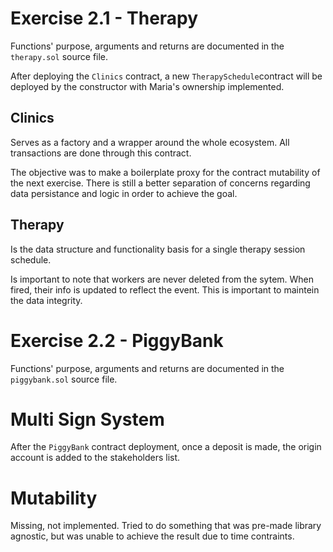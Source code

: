 # Exercise 2.1 - Therapy
Functions' purpose, arguments and returns are documented in the `therapy.sol` source file. 

After deploying the `Clinics` contract, a new `TherapySchedule`contract will be deployed by the constructor with Maria's ownership implemented.

## Clinics

Serves as a factory and a wrapper around the whole ecosystem. All transactions are done through this contract.

The objective was to make a boilerplate proxy for the contract mutability of the next exercise. There is still a better separation of concerns regarding data persistance and logic in order to achieve the goal.

## Therapy

Is the data structure and functionality basis for a single therapy session schedule.

Is important to note that workers are never deleted from the sytem. When fired, their info is updated to reflect the event. This is important to maintein the data integrity.


# Exercise 2.2 - PiggyBank

Functions' purpose, arguments and returns are documented in the `piggybank.sol` source file.

# Multi Sign System

After the `PiggyBank` contract deployment, once a deposit is made, the origin account is added to the stakeholders list.

# Mutability

Missing, not implemented. Tried to do something that was pre-made library agnostic, but was unable to achieve the result due to time contraints.